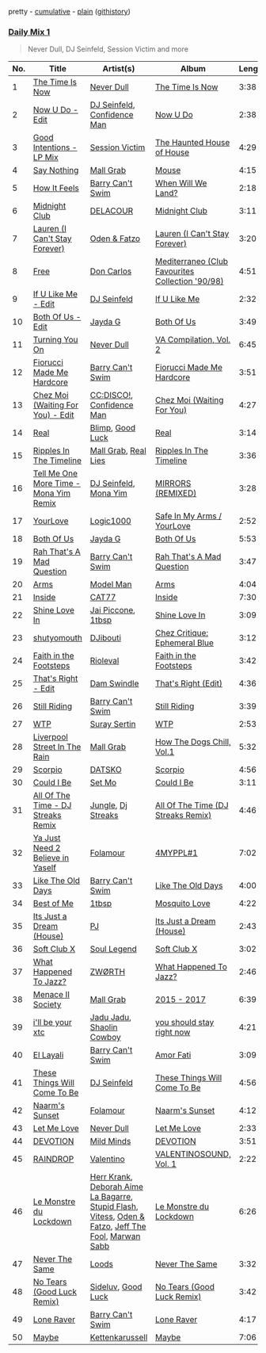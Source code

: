 pretty - [cumulative](/playlists/cumulative/Daily%20Mix%201.md) - [plain](/playlists/plain/37i9dQZF1E381TIGlTphwu) ([githistory](https://github.githistory.xyz/vitokorn/spotify-playlist-archive/blob/master/playlists/plain/37i9dQZF1E381TIGlTphwu))
### [Daily Mix 1](https://open.spotify.com/playlist/37i9dQZF1E381TIGlTphwu)

> Never Dull, DJ Seinfeld, Session Victim and more

| No. | Title | Artist(s) | Album | Length |
|---|---|---|---|---|
| 1 | [The Time Is Now](https://open.spotify.com/track/6SGt8j4UPdPdUsrBoz6YlW) | [Never Dull](https://open.spotify.com/artist/2u3rmzZC0psTER2sDfUebm) | [The Time Is Now](https://open.spotify.com/album/5geDWlSOsDMpf6eTJFggE1) | 3:38 |
| 2 | [Now U Do - Edit](https://open.spotify.com/track/0fK4NmIDXetjIiZ2Oxz2tF) | [DJ Seinfeld](https://open.spotify.com/artist/37YzpfBeFju8QRZ3g0Ha1Q), [Confidence Man](https://open.spotify.com/artist/0RwXnFrEoI8tltFvYpJgP6) | [Now U Do](https://open.spotify.com/album/7k7TUZNKlDHu5MfSSCX8rR) | 2:38 |
| 3 | [Good Intentions - LP Mix](https://open.spotify.com/track/1MLEgLIn8xJelIAAJTcmgc) | [Session Victim](https://open.spotify.com/artist/4Hl6TEQAFgH0XrZq4f8okX) | [The Haunted House of House](https://open.spotify.com/album/2F0NkwRHdlAjnMIiYbjF1n) | 4:29 |
| 4 | [Say Nothing](https://open.spotify.com/track/7oGH4BahBkl35XQQ2Pao45) | [Mall Grab](https://open.spotify.com/artist/7yF6JnFPDzgml2Ytkyl5D7) | [Mouse](https://open.spotify.com/album/10jtrkrU0F153PnJdUEVJz) | 4:15 |
| 5 | [How It Feels](https://open.spotify.com/track/3NZz7DWeVQesSOn6mO39F7) | [Barry Can't Swim](https://open.spotify.com/artist/0vTVU0KH0CVzijsoKGsTPl) | [When Will We Land?](https://open.spotify.com/album/5LASDBDtLLEt3QqVtgOoaM) | 2:18 |
| 6 | [Midnight Club](https://open.spotify.com/track/6cg9Tnerna1V1ZCwPqaJWf) | [DELACOUR](https://open.spotify.com/artist/3bFd5sav9N5kGzBklcXt6l) | [Midnight Club](https://open.spotify.com/album/2JiaWi43V6ulh4CBddBetE) | 3:11 |
| 7 | [Lauren (I Can't Stay Forever)](https://open.spotify.com/track/33tYADyL2aZctrvR59K1bQ) | [Oden & Fatzo](https://open.spotify.com/artist/2YEnrpAWWaNRFumgde1lLH) | [Lauren (I Can't Stay Forever)](https://open.spotify.com/album/3L1NLn5rcrmV4uVqgaoTI7) | 3:20 |
| 8 | [Free](https://open.spotify.com/track/47fPlD1NQa1jTSicI5sofp) | [Don Carlos](https://open.spotify.com/artist/5WF9UkgNk1JGU2C76UayUq) | [Mediterraneo (Club Favourites Collection '90/98)](https://open.spotify.com/album/0IypwuzkXm0mIhY3ZHEn9s) | 4:51 |
| 9 | [If U Like Me - Edit](https://open.spotify.com/track/0XGSeTAcfOJa3WfVPAzX8H) | [DJ Seinfeld](https://open.spotify.com/artist/37YzpfBeFju8QRZ3g0Ha1Q) | [If U Like Me](https://open.spotify.com/album/11Y3XFv7iAvRHTzOfQodBm) | 2:32 |
| 10 | [Both Of Us - Edit](https://open.spotify.com/track/75rGONmoi48LLYBFaGiYsv) | [Jayda G](https://open.spotify.com/artist/3NKVm2Jedcf6ibJr6pMUVx) | [Both Of Us](https://open.spotify.com/album/6tKMQ3udmP1PErZYHKXnqA) | 3:49 |
| 11 | [Turning You On](https://open.spotify.com/track/6ApvETfR03Th0uFdTBzzTh) | [Never Dull](https://open.spotify.com/artist/2u3rmzZC0psTER2sDfUebm) | [VA Compilation, Vol. 2](https://open.spotify.com/album/7AcWr6yt8F1yRmtafE5XCV) | 6:45 |
| 12 | [Fiorucci Made Me Hardcore](https://open.spotify.com/track/4SXZvIjujIcmMtWbjnSwZT) | [Barry Can't Swim](https://open.spotify.com/artist/0vTVU0KH0CVzijsoKGsTPl) | [Fiorucci Made Me Hardcore](https://open.spotify.com/album/1pidRw3j1dO2bHEWDCR0ep) | 3:51 |
| 13 | [Chez Moi (Waiting For You) - Edit](https://open.spotify.com/track/1VwmC2Sw9b9EztWkRvC07M) | [CC:DISCO!](https://open.spotify.com/artist/37fxVoFAMzet5CiiDg7SL7), [Confidence Man](https://open.spotify.com/artist/0RwXnFrEoI8tltFvYpJgP6) | [Chez Moi (Waiting For You)](https://open.spotify.com/album/5HwZIHl2vkaEGzuvNorz84) | 4:27 |
| 14 | [Real](https://open.spotify.com/track/3JpRc6KU3ksRsgsAW3BpHj) | [Blimp](https://open.spotify.com/artist/3cMgbjmQ7G6UjuJ7nS0yzx), [Good Luck](https://open.spotify.com/artist/4qjYf4FY77csjIalUFicQS) | [Real](https://open.spotify.com/album/6uc7wQ4bxjoqCHvmz1pQrV) | 3:14 |
| 15 | [Ripples In The Timeline](https://open.spotify.com/track/2rgtbtPeODayxJBwMo5glI) | [Mall Grab](https://open.spotify.com/artist/7yF6JnFPDzgml2Ytkyl5D7), [Real Lies](https://open.spotify.com/artist/1jucBaHU995Lf7ViACscFu) | [Ripples In The Timeline](https://open.spotify.com/album/5rTRTf5rMAJSftfOQQD0FB) | 3:36 |
| 16 | [Tell Me One More Time - Mona Yim Remix](https://open.spotify.com/track/6eHm8kpxPwQfYhaZ6FbVvY) | [DJ Seinfeld](https://open.spotify.com/artist/37YzpfBeFju8QRZ3g0Ha1Q), [Mona Yim](https://open.spotify.com/artist/48tTb8jCGVZ0XFqwovqFmv) | [MIRRORS (REMIXED)](https://open.spotify.com/album/3vd7dqateXRTskHSU2CT0v) | 3:28 |
| 17 | [YourLove](https://open.spotify.com/track/2yQweA8nCYuzFj15LiOb41) | [Logic1000](https://open.spotify.com/artist/2EFsfh1zewsSWhDINv7j1I) | [Safe In My Arms / YourLove](https://open.spotify.com/album/2B7X9jUKwOhDLouk997Ut3) | 2:52 |
| 18 | [Both Of Us](https://open.spotify.com/track/7q584VOAZLMPaIQ9pedKFl) | [Jayda G](https://open.spotify.com/artist/3NKVm2Jedcf6ibJr6pMUVx) | [Both Of Us](https://open.spotify.com/album/6tKMQ3udmP1PErZYHKXnqA) | 5:53 |
| 19 | [Rah That's A Mad Question](https://open.spotify.com/track/7oklbyYBpXg9Uvl4tMW2iU) | [Barry Can't Swim](https://open.spotify.com/artist/0vTVU0KH0CVzijsoKGsTPl) | [Rah That's A Mad Question](https://open.spotify.com/album/1tCAbCRfFmq6SJjklzryDI) | 3:47 |
| 20 | [Arms](https://open.spotify.com/track/4NSe5EhRScbUpixWwojp7o) | [Model Man](https://open.spotify.com/artist/2T5NLCuN31j79zbxZ2XCSA) | [Arms](https://open.spotify.com/album/3tIcgx98A4fcBEwvIoH7EQ) | 4:04 |
| 21 | [Inside](https://open.spotify.com/track/2awAsHS08GnXCPs0W331bY) | [CAT77](https://open.spotify.com/artist/4KnFkWq5RGlMv8TxdZYnAb) | [Inside](https://open.spotify.com/album/6ZoMlS9mBuLIoRGqzQ8QCZ) | 7:30 |
| 22 | [Shine Love In](https://open.spotify.com/track/6oX2fvFiYdxpVXhvUiUPX0) | [Jai Piccone](https://open.spotify.com/artist/3sy4sx9aebyM2AUIJxJICC), [1tbsp](https://open.spotify.com/artist/6G01WYFYF91rjG5LtwMhY4) | [Shine Love In](https://open.spotify.com/album/5cITFIW9CxttK24F0wyWXn) | 3:09 |
| 23 | [shutyomouth](https://open.spotify.com/track/0eJ92OYyNoLihK5lUX6iOi) | [DJibouti](https://open.spotify.com/artist/2PyUWRpP3uy6MrZB1rPxQw) | [Chez Critique: Ephemeral Blue](https://open.spotify.com/album/221GcI02vhkvqBNw3miOjD) | 3:12 |
| 24 | [Faith in the Footsteps](https://open.spotify.com/track/4w3aeFTHofDdXk35ZCpMzl) | [Rioleval](https://open.spotify.com/artist/45I1HAnq6EeSBi48cAqpw0) | [Faith in the Footsteps](https://open.spotify.com/album/6v39yGu25Dtj2zu1j2ZRxC) | 3:42 |
| 25 | [That's Right - Edit](https://open.spotify.com/track/5kCmJdIdFqKQiiCYYpa0xo) | [Dam Swindle](https://open.spotify.com/artist/6hJtgCB3L5cnJSND7sp6GU) | [That's Right (Edit)](https://open.spotify.com/album/5ffuXlm1J5vYUqWl2ODj6Z) | 4:36 |
| 26 | [Still Riding](https://open.spotify.com/track/1DQYCwZG5DOXXSTXluYQam) | [Barry Can't Swim](https://open.spotify.com/artist/0vTVU0KH0CVzijsoKGsTPl) | [Still Riding](https://open.spotify.com/album/3UT1EXRpoX808v8dtCz172) | 3:39 |
| 27 | [WTP](https://open.spotify.com/track/2QFFM9WXVKhangOz59nEn0) | [Suray Sertin](https://open.spotify.com/artist/4Fne9Gai1GmN22jvAENRtP) | [WTP](https://open.spotify.com/album/1027yPGO8D7GPGz0fmICux) | 2:53 |
| 28 | [Liverpool Street In The Rain](https://open.spotify.com/track/2anY2gPJklTi9HcFx4Xdas) | [Mall Grab](https://open.spotify.com/artist/7yF6JnFPDzgml2Ytkyl5D7) | [How The Dogs Chill, Vol.1](https://open.spotify.com/album/12KUsz5VGp0SNjfXPxNVjE) | 5:32 |
| 29 | [Scorpio](https://open.spotify.com/track/2DUVLddLKvksEgKAJNtsP3) | [DATSKO](https://open.spotify.com/artist/2b1Yc522In2BV3Q1fj2JzY) | [Scorpio](https://open.spotify.com/album/4J6YZgueEK9UnoU1IUxsSi) | 4:56 |
| 30 | [Could I Be](https://open.spotify.com/track/3ecY0y8i4XOeuFglFZKmtE) | [Set Mo](https://open.spotify.com/artist/2rv8IrcIQiFKkdvQAgUTZj) | [Could I Be](https://open.spotify.com/album/5Hj5Y0cfgzouXuHUdMAtgU) | 3:11 |
| 31 | [All Of The Time - DJ Streaks Remix](https://open.spotify.com/track/2gtIOi34KWOtEG21WKT8QN) | [Jungle](https://open.spotify.com/artist/59oA5WbbQvomJz2BuRG071), [Dj Streaks](https://open.spotify.com/artist/67YkGjtw8rmC6Ck0GmoxFA) | [All Of The Time (DJ Streaks Remix)](https://open.spotify.com/album/6Gl8ivfYXZx9Yp11TMbh1R) | 4:46 |
| 32 | [Ya Just Need 2 Believe in Yaself](https://open.spotify.com/track/3u1hU4L9HLGBjcj1nQekIv) | [Folamour](https://open.spotify.com/artist/6pJY5At9SiMpAOBrw9YosS) | [4MYPPL#1](https://open.spotify.com/album/3jHf5zZ8d5MQg03YyfTa2I) | 7:02 |
| 33 | [Like The Old Days](https://open.spotify.com/track/6mfM11rZkoXsU5xAArF4Ix) | [Barry Can't Swim](https://open.spotify.com/artist/0vTVU0KH0CVzijsoKGsTPl) | [Like The Old Days](https://open.spotify.com/album/1UKTx4oagTgTO2PVtoTWf3) | 4:00 |
| 34 | [Best of Me](https://open.spotify.com/track/60i4dFCWO9bmqfNEVdAptj) | [1tbsp](https://open.spotify.com/artist/6G01WYFYF91rjG5LtwMhY4) | [Mosquito Love](https://open.spotify.com/album/6BSM2BWyG87s0j7hWIQC1V) | 4:22 |
| 35 | [Its Just a Dream (House)](https://open.spotify.com/track/1bu5uqf7oMucC8XS0WfX2W) | [PJ](https://open.spotify.com/artist/1D94AtRDjUWq9Ai1kw2Vn2) | [Its Just a Dream (House)](https://open.spotify.com/album/6VdXELF7FT2M63Zn4gS02Y) | 2:43 |
| 36 | [Soft Club X](https://open.spotify.com/track/0VNzVO3Fw2S8QBX8SA4JMm) | [Soul Legend](https://open.spotify.com/artist/55KBAeJzZBcJ5AhPW5OOpy) | [Soft Club X](https://open.spotify.com/album/0foQfOFqazuGQjCoJZR0x2) | 3:02 |
| 37 | [What Happened To Jazz?](https://open.spotify.com/track/2A1iz2LgdLoqEklEbxeZho) | [ZWØRTH](https://open.spotify.com/artist/3Wwdj9nS7KYfhhs0mzUtw4) | [What Happened To Jazz?](https://open.spotify.com/album/6rr5flfHW24R1Md7r65DFy) | 2:46 |
| 38 | [Menace II Society](https://open.spotify.com/track/7p4Z5K2sJOGkqcUh0dm254) | [Mall Grab](https://open.spotify.com/artist/7yF6JnFPDzgml2Ytkyl5D7) | [2015 - 2017](https://open.spotify.com/album/5aqiSYD4CoXgKW7p7mUNex) | 6:39 |
| 39 | [i'll be your xtc](https://open.spotify.com/track/3LAvzQTWEEILoz5ghyoZLP) | [Jadu Jadu](https://open.spotify.com/artist/2Oe3qtPntosByl21BCcUSc), [Shaolin Cowboy](https://open.spotify.com/artist/3SLV96o2Xa4oOZpSl5FwgD) | [you should stay right now](https://open.spotify.com/album/1WWKLea8iFDataD92oFoJw) | 4:21 |
| 40 | [El Layali](https://open.spotify.com/track/51qw9DAEYn0RS23LtwZU84) | [Barry Can't Swim](https://open.spotify.com/artist/0vTVU0KH0CVzijsoKGsTPl) | [Amor Fati](https://open.spotify.com/album/67gwUv9SBJYgjhTnysFPU6) | 3:09 |
| 41 | [These Things Will Come To Be](https://open.spotify.com/track/1vVq4Y18oveAg20Ujh43aE) | [DJ Seinfeld](https://open.spotify.com/artist/37YzpfBeFju8QRZ3g0Ha1Q) | [These Things Will Come To Be](https://open.spotify.com/album/3RGrGXf9ZsPOuqHm02SSl7) | 4:56 |
| 42 | [Naarm's Sunset](https://open.spotify.com/track/5ifBIRvdy1PRo5Vit5GbY9) | [Folamour](https://open.spotify.com/artist/6pJY5At9SiMpAOBrw9YosS) | [Naarm's Sunset](https://open.spotify.com/album/07lQ6fRX0ciLjfcaqcSjPm) | 4:12 |
| 43 | [Let Me Love](https://open.spotify.com/track/7aVydMA9A70O5SOE9UEyvO) | [Never Dull](https://open.spotify.com/artist/2u3rmzZC0psTER2sDfUebm) | [Let Me Love](https://open.spotify.com/album/1So5LTCU6CnI0nC9riFkCw) | 2:33 |
| 44 | [DEVOTION](https://open.spotify.com/track/3b589i3VEOsWJRNdOdWDsK) | [Mild Minds](https://open.spotify.com/artist/3Ka3k9K2WStR52UJVtbJZW) | [DEVOTION](https://open.spotify.com/album/4yWVT9lEftVwrGYP4wj6lw) | 3:51 |
| 45 | [RAINDROP](https://open.spotify.com/track/7HRZ7Wt71HARkFkUVv7WOF) | [Valentino](https://open.spotify.com/artist/3wahfqLrbSHbC1kK8CUVz2) | [VALENTINOSOUND, Vol. 1](https://open.spotify.com/album/3wKsJfTlzmwBpUigLA6CML) | 2:22 |
| 46 | [Le Monstre du Lockdown](https://open.spotify.com/track/6jT6jtD4wcOMiJBRWanKTc) | [Herr Krank](https://open.spotify.com/artist/6867qRW4fPy1KtxyeBIKkl), [Deborah Aime La Bagarre](https://open.spotify.com/artist/6jZ18ATjOFUAgDXX3H9x5w), [Stupid Flash](https://open.spotify.com/artist/6znD6BiFScMZLxzA9OfsUa), [Vitess](https://open.spotify.com/artist/5DIVjY3STr8n4tEoN0dmui), [Oden & Fatzo](https://open.spotify.com/artist/2YEnrpAWWaNRFumgde1lLH), [Jeff The Fool](https://open.spotify.com/artist/6ecEpamJKkgb4604pUpCTp), [Marwan Sabb](https://open.spotify.com/artist/4D3hA2Lltb14sEfNkSQOEw) | [Le Monstre du Lockdown](https://open.spotify.com/album/1iMhRPxThkJJhqCVoAOaD0) | 6:26 |
| 47 | [Never The Same](https://open.spotify.com/track/52V5wpCwxwzWgNZczk0xRB) | [Loods](https://open.spotify.com/artist/1uF7AFfGahplhiaHEy9NNl) | [Never The Same](https://open.spotify.com/album/3YFUnFp5vvJDmGuepYiTgj) | 3:32 |
| 48 | [No Tears (Good Luck Remix)](https://open.spotify.com/track/0LSmAi4wnyjdItQHyq9s18) | [Sideluv](https://open.spotify.com/artist/3Qav2btak3NJY2w6NbVC1Y), [Good Luck](https://open.spotify.com/artist/4qjYf4FY77csjIalUFicQS) | [No Tears (Good Luck Remix)](https://open.spotify.com/album/7Iq0GFfte6Mx6a4ZQGUCv8) | 3:42 |
| 49 | [Lone Raver](https://open.spotify.com/track/06r5aMZ8cT6wZXcEyqOLH4) | [Barry Can't Swim](https://open.spotify.com/artist/0vTVU0KH0CVzijsoKGsTPl) | [Lone Raver](https://open.spotify.com/album/0qpxpizwkNZexLID0TEPWe) | 4:17 |
| 50 | [Maybe](https://open.spotify.com/track/1D7N5b7U65usrIs7AQKStd) | [Kettenkarussell](https://open.spotify.com/artist/1UBleLE6efrWQvZlvnsDAl) | [Maybe](https://open.spotify.com/album/1PClH5QqVAj3dgVayaXwoN) | 7:06 |